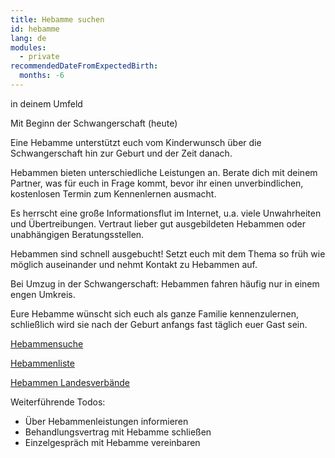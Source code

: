 ```yaml
---
title: Hebamme suchen
id: hebamme
lang: de
modules:
  - private
recommendedDateFromExpectedBirth:
  months: -6
---
```


<todo-extension-panel title="Wo" icon="map-marked-alt">

in deinem Umfeld

</todo-extension-panel>

<todo-extension-panel title="Wann (gesetzlich)?" icon="calendar-check">

Mit Beginn der Schwangerschaft (heute)

</todo-extension-panel>


<todo-extension-panel title="Info" icon="info-circle">

Eine Hebamme unterstützt euch vom Kinderwunsch über die Schwangerschaft hin zur Geburt und der Zeit danach.

</todo-extension-panel>

<todo-extension-panel title="Allgemeine Tipps" icon="lightbulb">

Hebammen bieten unterschiedliche Leistungen an. Berate dich mit deinem Partner, was für euch in Frage kommt, bevor ihr einen unverbindlichen, kostenlosen Termin zum Kennenlernen ausmacht.

</todo-extension-panel>

<todo-extension-panel title="Interessanter Fakt" icon="brain">

Es herrscht eine große Informationsflut im Internet, u.a. viele Unwahrheiten und Übertreibungen.
Vertraut lieber gut ausgebildeten Hebammen oder unabhängigen Beratungsstellen.

</todo-extension-panel>


<todo-extension-panel title="Stolperfalle" icon="exclamation">

Hebammen sind schnell ausgebucht! Setzt euch mit dem Thema so früh wie möglich auseinander und nehmt Kontakt zu Hebammen auf.

Bei Umzug in der Schwangerschaft: Hebammen fahren häufig nur in einem engen Umkreis.

</todo-extension-panel>

<todo-extension-panel title="Tipp Partnerschaftlichkeit" icon="glass-cheers">

Eure Hebamme wünscht sich euch als ganze Familie kennenzulernen, schließlich wird sie nach der Geburt anfangs fast täglich euer Gast sein.

</todo-extension-panel>


<todo-extension-panel title="Online Hebammensuchen" icon="external-link-alt">

[Hebammensuche](https://www.ammely.de)

[Hebammenliste](https://www.gkv-spitzenverband.de/service/hebammenliste)

[Hebammen Landesverbände](https://www.hebammenverband.de/verband/struktur/landesverbaende)

</todo-extension-panel>

Weiterführende Todos:
* Über Hebammenleistungen informieren
* Behandlungsvertrag mit Hebamme schließen
* Einzelgespräch mit Hebamme vereinbaren
